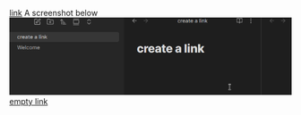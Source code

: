 
[link](./link.md)
A screenshot below 
![Screenshot_20250429_103126](./Screenshot_20250429_103126.png)
[empty link](empty%20link.md)